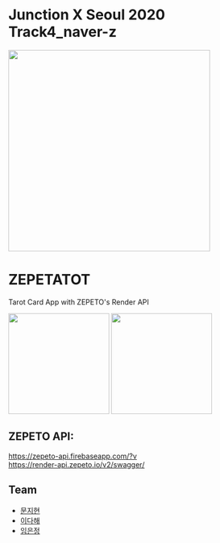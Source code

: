 # Junction X Seoul 2020 Track4_naver-z
<p><img src="https://user-images.githubusercontent.com/53745427/95666531-8091bf00-0b95-11eb-8838-47cf7ee0e8bf.png" width="400">

# ZEPETATOT
Tarot Card App with ZEPETO's Render API

<p><img src="https://user-images.githubusercontent.com/53745427/95666532-85567300-0b95-11eb-902e-2beb2d5d0b1c.png" width="200">
<img src="https://user-images.githubusercontent.com/53745427/95666534-87b8cd00-0b95-11eb-87dd-ba9be654706d.png" width="200">
</p>

## ZEPETO API:   
https://zepeto-api.firebaseapp.com/?v   
https://render-api.zepeto.io/v2/swagger/

## Team
- [문지현](https://github.com/solidcella) 
- [이다해](https://github.com/dahaelee)
- [임은정](https://github.com/minie12)
